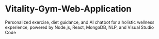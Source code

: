 # Vitality-Gym-Web-Application
Personalized exercise, diet guidance, and AI chatbot for a holistic wellness experience, powered by Node.js, React, MongoDB, NLP, and Visual Studio Code
